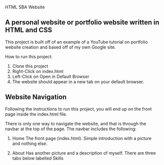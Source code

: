 HTML SBA Website


## A personal website or portfolio website written in HTML and CSS ##

This project is built off of an example of a YouTube tutorial on portfolio website creation
and based off of my own Google site.

How to run this project:

1. Clone this project
2. Right-Click on index.html
3. Left-Click on Open in Default Browser
4. The website should appear in a new tab on your default browser.

## Website Navigation ##
Following the instructions to run this project, you will end up on the front page inside
the index.html file.

There is only one way to navigate the website, and that is through the navbar at the top of the page.
The navbar includes the following:
1. Home
The front page (index.html). Simple introduction with a picture and nothing else.

2. About
Has another picture and a description of myself. There are three tabs below labelled Skills
